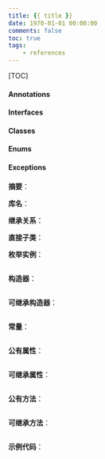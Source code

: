 ```yaml
---
title: {{ title }}
date: 1970-01-01 00:00:00
comments: false
toc: true
tags:
	- references
---
```


[TOC]

<!-- more -->
#### Annotations
#### Interfaces
#### Classes
#### Enums
#### Exceptions

**摘要**：

**库名**：

**继承关系**：

**直接子类**：

**枚举实例**：
``` java
```

**构造器**：
``` java
```

**可继承构造器**：
``` java
```

**常量**：
``` java
```

**公有属性**：
``` java
```

**可继承属性**：
``` java
```

**公有方法**：
``` java
```

**可继承方法**：
``` java
```

**示例代码**：
``` java
```
